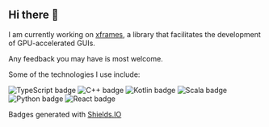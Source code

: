 ## Hi there 👋

I am currently working on [xframes](https://github.com/xframes-project/xframes), a library that facilitates the development of GPU-accelerated GUIs.

Any feedback you may have is most welcome.

Some of the technologies I use include:

![TypeScript badge](https://img.shields.io/badge/-TypeScript-3178c6?logo=typescript&logoColor=white)
![C++ badge](https://img.shields.io/badge/-C++-0180CD?logo=cplusplus&logoColor=white)
![Kotlin badge](https://img.shields.io/badge/-Kotlin-B521E8?logo=kotlin&logoColor=white)
![Scala badge](https://img.shields.io/badge/-Scala-E02023?logo=scala&logoColor=white)
![Python badge](https://img.shields.io/badge/-Python-FEC007?logo=python&logoColor=0176BC)
![React badge](https://img.shields.io/badge/-ReactJs-61DAFB?logo=react&logoColor=black&logoWidth=25)

Badges generated with [Shields.IO](https://shields.io/badges)
